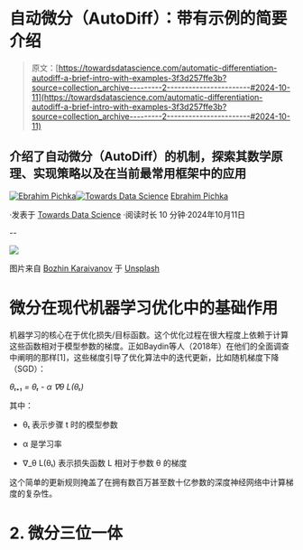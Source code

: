 # 自动微分（AutoDiff）：带有示例的简要介绍

> 原文：[https://towardsdatascience.com/automatic-differentiation-autodiff-a-brief-intro-with-examples-3f3d257ffe3b?source=collection_archive---------2-----------------------#2024-10-11](https://towardsdatascience.com/automatic-differentiation-autodiff-a-brief-intro-with-examples-3f3d257ffe3b?source=collection_archive---------2-----------------------#2024-10-11)

## 介绍了自动微分（AutoDiff）的机制，探索其数学原理、实现策略以及在当前最常用框架中的应用

[](https://ebrahimpichka.medium.com/?source=post_page---byline--3f3d257ffe3b--------------------------------)[![Ebrahim Pichka](../Images/8add6e8e875d9e921caf7f5eaa77d545.png)](https://ebrahimpichka.medium.com/?source=post_page---byline--3f3d257ffe3b--------------------------------)[](https://towardsdatascience.com/?source=post_page---byline--3f3d257ffe3b--------------------------------)[![Towards Data Science](../Images/a6ff2676ffcc0c7aad8aaf1d79379785.png)](https://towardsdatascience.com/?source=post_page---byline--3f3d257ffe3b--------------------------------) [Ebrahim Pichka](https://ebrahimpichka.medium.com/?source=post_page---byline--3f3d257ffe3b--------------------------------)

·发表于 [Towards Data Science](https://towardsdatascience.com/?source=post_page---byline--3f3d257ffe3b--------------------------------) ·阅读时长 10 分钟·2024年10月11日

--

![](../Images/d9fde8b68c1981541a77cf1b1c104ec6.png)

图片来自 [Bozhin Karaivanov](https://unsplash.com/@bkaraivanov?utm_source=medium&utm_medium=referral) 于 [Unsplash](https://unsplash.com/?utm_source=medium&utm_medium=referral)

# 微分在现代机器学习优化中的基础作用

机器学习的核心在于优化损失/目标函数。这个优化过程在很大程度上依赖于计算这些函数相对于模型参数的梯度。正如Baydin等人（2018年）在他们的全面调查中阐明的那样[1]，这些梯度引导了优化算法中的迭代更新，比如随机梯度下降（SGD）：

*θₜ₊₁ = θₜ - α ∇θ L(θₜ)*

其中：

+   θₜ 表示步骤 t 时的模型参数

+   α 是学习率

+   ∇_θ L(θₜ) 表示损失函数 L 相对于参数 θ 的梯度

这个简单的更新规则掩盖了在拥有数百万甚至数十亿参数的深度神经网络中计算梯度的复杂性。

# 2\. 微分三位一体
